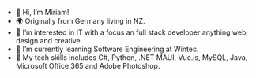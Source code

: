 - 👋 Hi, I’m Miriam!
- 🌍 Originally from Germany living in NZ. 
- 👀 I’m interested in IT with a focus an full stack developer anything web, design and creative.
- 🌱 I’m currently learning Software Engineering at Wintec.
- 🧩 My tech skills includes C#, Python, .NET MAUI, Vue.js, MySQL, Java, Microsoft Office 365 and Adobe Photoshop.
